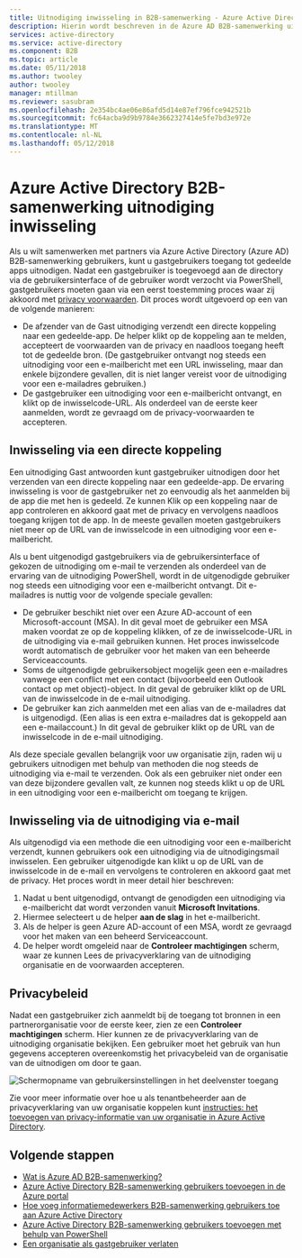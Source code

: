 ```yaml
---
title: Uitnodiging inwisseling in B2B-samenwerking - Azure Active Directory | Microsoft Docs
description: Hierin wordt beschreven in de Azure AD B2B-samenwerking uitnodiging inwisseling ervaring voor eindgebruikers, inclusief de overeenkomst privacy voorwaarden.
services: active-directory
ms.service: active-directory
ms.component: B2B
ms.topic: article
ms.date: 05/11/2018
ms.author: twooley
author: twooley
manager: mtillman
ms.reviewer: sasubram
ms.openlocfilehash: 2e354bc4ae06e86afd5d14e87ef796fce942521b
ms.sourcegitcommit: fc64acba9d9b9784e3662327414e5fe7bd3e972e
ms.translationtype: MT
ms.contentlocale: nl-NL
ms.lasthandoff: 05/12/2018
---
```

# <a name="azure-active-directory-b2b-collaboration-invitation-redemption"></a>Azure Active Directory B2B-samenwerking uitnodiging inwisseling

Als u wilt samenwerken met partners via Azure Active Directory (Azure AD) B2B-samenwerking gebruikers, kunt u gastgebruikers toegang tot gedeelde apps uitnodigen. Nadat een gastgebruiker is toegevoegd aan de directory via de gebruikersinterface of de gebruiker wordt verzocht via PowerShell, gastgebruikers moeten gaan via een eerst toestemming proces waar zij akkoord met [privacy voorwaarden](#privacy-policy-agreement). Dit proces wordt uitgevoerd op een van de volgende manieren:

- De afzender van de Gast uitnodiging verzendt een directe koppeling naar een gedeelde-app. De helper klikt op de koppeling aan te melden, accepteert de voorwaarden van de privacy en naadloos toegang heeft tot de gedeelde bron. (De gastgebruiker ontvangt nog steeds een uitnodiging voor een e-mailbericht met een URL inwisseling, maar dan enkele bijzondere gevallen, dit is niet langer vereist voor de uitnodiging voor een e-mailadres gebruiken.)  
- De gastgebruiker een uitnodiging voor een e-mailbericht ontvangt, en klikt op de inwisselcode-URL. Als onderdeel van de eerste keer aanmelden, wordt ze gevraagd om de privacy-voorwaarden te accepteren.

## <a name="redemption-through-a-direct-link"></a>Inwisseling via een directe koppeling

Een uitnodiging Gast antwoorden kunt gastgebruiker uitnodigen door het verzenden van een directe koppeling naar een gedeelde-app. De ervaring inwisseling is voor de gastgebruiker net zo eenvoudig als het aanmelden bij de app die met hen is gedeeld. Ze kunnen Klik op een koppeling naar de app controleren en akkoord gaat met de privacy en vervolgens naadloos toegang krijgen tot de app. In de meeste gevallen moeten gastgebruikers niet meer op de URL van de inwisselcode in een uitnodiging voor een e-mailbericht.

Als u bent uitgenodigd gastgebruikers via de gebruikersinterface of gekozen de uitnodiging om e-mail te verzenden als onderdeel van de ervaring van de uitnodiging PowerShell, wordt in de uitgenodigde gebruiker nog steeds een uitnodiging voor een e-mailbericht ontvangt. Dit e-mailadres is nuttig voor de volgende speciale gevallen:

- De gebruiker beschikt niet over een Azure AD-account of een Microsoft-account (MSA). In dit geval moet de gebruiker een MSA maken voordat ze op de koppeling klikken, of ze de inwisselcode-URL in de uitnodiging via e-mail gebruiken kunnen. Het proces inwisselcode wordt automatisch de gebruiker voor het maken van een beheerde Serviceaccounts.
- Soms de uitgenodigde gebruikersobject mogelijk geen een e-mailadres vanwege een conflict met een contact (bijvoorbeeld een Outlook contact op met object)-object. In dit geval de gebruiker klikt op de URL van de inwisselcode in de e-mail uitnodiging.
- De gebruiker kan zich aanmelden met een alias van de e-mailadres dat is uitgenodigd. (Een alias is een extra e-mailadres dat is gekoppeld aan een e-mailaccount.) In dit geval de gebruiker klikt op de URL van de inwisselcode in de e-mail uitnodiging.

Als deze speciale gevallen belangrijk voor uw organisatie zijn, raden wij u gebruikers uitnodigen met behulp van methoden die nog steeds de uitnodiging via e-mail te verzenden. Ook als een gebruiker niet onder een van deze bijzondere gevallen valt, ze kunnen nog steeds klikt u op de URL in een uitnodiging voor een e-mailbericht om toegang te krijgen.

## <a name="redemption-through-the-invitation-email"></a>Inwisseling via de uitnodiging via e-mail

Als uitgenodigd via een methode die een uitnodiging voor een e-mailbericht verzendt, kunnen gebruikers ook een uitnodiging via de uitnodigingsmail inwisselen. Een gebruiker uitgenodigde kan klikt u op de URL van de inwisselcode in de e-mail en vervolgens te controleren en akkoord gaat met de privacy. Het proces wordt in meer detail hier beschreven:

1.  Nadat u bent uitgenodigd, ontvangt de genodigden een uitnodiging via e-mailbericht dat wordt verzonden vanuit **Microsoft Invitations**.
2.  Hiermee selecteert u de helper **aan de slag** in het e-mailbericht.
3.  Als de helper is geen Azure AD-account of een MSA, wordt ze gevraagd voor het maken van een beheerd Serviceaccount.
4.  De helper wordt omgeleid naar de **Controleer machtigingen** scherm, waar ze kunnen Lees de privacyverklaring van de uitnodiging organisatie en de voorwaarden accepteren.

## <a name="privacy-policy-agreement"></a>Privacybeleid

Nadat een gastgebruiker zich aanmeldt bij de toegang tot bronnen in een partnerorganisatie voor de eerste keer, zien ze een **Controleer machtigingen** scherm. Hier kunnen ze de privacyverklaring van de uitnodiging organisatie bekijken. Een gebruiker moet het gebruik van hun gegevens accepteren overeenkomstig het privacybeleid van de organisatie van de uitnodigen om door te gaan.

![Schermopname van gebruikersinstellingen in het deelvenster toegang](media/active-directory-b2b-redemption-experience/ConsentScreen.png) 

Zie voor meer informatie over hoe u als tenantbeheerder aan de privacyverklaring van uw organisatie koppelen kunt [instructies: het toevoegen van privacy-informatie van uw organisatie in Azure Active Directory](https://aka.ms/adprivacystatement).

## <a name="next-steps"></a>Volgende stappen

- [Wat is Azure AD B2B-samenwerking?](active-directory-b2b-what-is-azure-ad-b2b.md)
- [Azure Active Directory B2B-samenwerking gebruikers toevoegen in de Azure portal](active-directory-b2b-admin-add-users.md)
- [Hoe voeg informatiemedewerkers B2B-samenwerking gebruikers toe aan Azure Active Directory](active-directory-b2b-iw-add-users.md)
- [Azure Active Directory B2B-samenwerking gebruikers toevoegen met behulp van PowerShell](active-directory-b2b-api.md#powershell)
- [Een organisatie als gastgebruiker verlaten](active-directory-b2b-leave-the-organization.md)